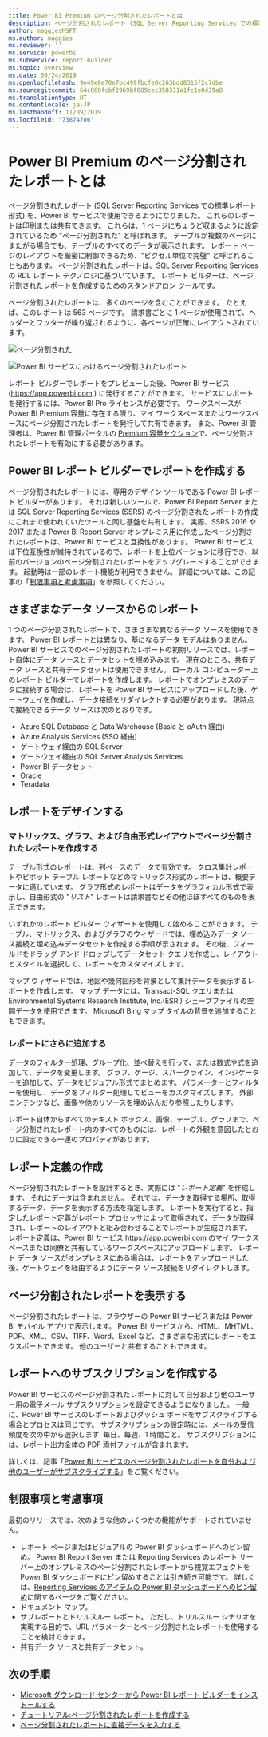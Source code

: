 ```yaml
---
title: Power BI Premium のページ分割されたレポートとは
description: ページ分割されたレポート (SQL Server Reporting Services での標準レポート形式) を、Power BI サービスで使用できるようになりました。 これらのレポートは印刷または共有できます。 レポートのレイアウトを正確に制御できます。 たとえばテーブルが複数のページにまたがる場合でも、テーブルのすべてのデータが表示されます。
author: maggiesMSFT
ms.author: maggies
ms.reviewer: ''
ms.service: powerbi
ms.subservice: report-builder
ms.topic: overview
ms.date: 09/24/2019
ms.openlocfilehash: 9e49e8e70e7bc499fbcfe0c263bdd8315f2c7dbe
ms.sourcegitcommit: 64c860fcbf2969bf089cec358331a1fc1e0d39a8
ms.translationtype: HT
ms.contentlocale: ja-JP
ms.lasthandoff: 11/09/2019
ms.locfileid: "73874706"
---
```

# <a name="what-are-paginated-reports-in-power-bi-premium"></a>Power BI Premium のページ分割されたレポートとは

ページ分割されたレポート (SQL Server Reporting Services での標準レポート形式) を、Power BI サービスで使用できるようになりました。 これらのレポートは印刷または共有できます。 これらは、1 ページにちょうど収まるように設定されているため "ページ分割された" と呼ばれます。 テーブルが複数のページにまたがる場合でも、テーブルのすべてのデータが表示されます。 レポート ページのレイアウトを厳密に制御できるため、"ピクセル単位で完璧" と呼ばれることもあります。 ページ分割されたレポートは、SQL Server Reporting Services の RDL レポート テクノロジに基づいています。 レポート ビルダーは、ページ分割されたレポートを作成するためのスタンドアロン ツールです。 

ページ分割されたレポートは、多くのページを含むことができます。 たとえば、このレポートは 563 ページです。 請求書ごとに 1 ページが使用されて、ヘッダーとフッターが繰り返されるように、各ページが正確にレイアウトされています。

![ページ分割された](media/paginated-reports-report-builder-power-bi/power-bi-paginated-wwi-report-page.png)

![Power BI サービスにおけるページ分割されたレポート](media/report-builder-power-bi/report-builder-get-started-paginated-report.png)

レポート ビルダーでレポートをプレビューした後、Power BI サービス (https://app.powerbi.com ) に発行することができます。 サービスにレポートを発行するには、Power BI Pro ライセンスが必要です。 ワークスペースが Power BI Premium 容量に存在する限り、マイ ワークスペースまたはワークスペースにページ分割されたレポートを発行して共有できます。 また、Power BI 管理者は、Power BI 管理ポータルの [Premium 容量セクション](service-admin-premium-workloads.md#paginated-reports)で、ページ分割されたレポートを有効にする必要があります。 

## <a name="create-reports-in-power-bi-report-builder"></a>Power BI レポート ビルダーでレポートを作成する

ページ分割されたレポートには、専用のデザイン ツールである Power BI レポート ビルダーがあります。 それは新しいツールで、Power BI Report Server または SQL Server Reporting Services (SSRS) のページ分割されたレポートの作成にこれまで使われていたツールと同じ基盤を共有します。 実際、SSRS 2016 や 2017 または Power BI Report Server オンプレミス用に作成したページ分割されたレポートは、Power BI サービスと互換性があります。 Power BI サービスは下位互換性が維持されているので、レポートを上位バージョンに移行でき、以前のバージョンのページ分割されたレポートをアップグレードすることができます。 起動時は一部のレポート機能が利用できません。 詳細については、この記事の「[制限事項と考慮事項](#limitations-and-considerations)」を参照してください。
     
## <a name="report-from-a-variety-of-data-sources"></a>さまざまなデータ ソースからのレポート

1 つのページ分割されたレポートで、さまざまな異なるデータ ソースを使用できます。 Power BI レポートとは異なり、基になるデータ モデルはありません。 Power BI サービスでのページ分割されたレポートの初期リリースでは、レポート自体にデータ ソースとデータセットを埋め込みます。 現在のところ、共有データ ソースと共有データセットは使用できません。 ローカル コンピューター上のレポート ビルダーでレポートを作成します。 レポートでオンプレミスのデータに接続する場合は、レポートを Power BI サービスにアップロードした後、ゲートウェイを作成し、データ接続をリダイレクトする必要があります。 現時点で接続できるデータ ソースは次のとおりです。

- Azure SQL Database と Data Warehouse (Basic と oAuth 経由)
- Azure Analysis Services (SSO 経由)
- ゲートウェイ経由の SQL Server
- ゲートウェイ経由の SQL Server Analysis Services
- Power BI データセット
- Oracle
- Teradata

## <a name="design-your-report"></a>レポートをデザインする  

### <a name="create-paginated-reports-with-matrix-chart-and-free-form-layouts"></a>マトリックス、グラフ、および自由形式レイアウトでページ分割されたレポートを作成する

テーブル形式のレポートは、列ベースのデータで有効です。 クロス集計レポートやピボット テーブル レポートなどのマトリックス形式のレポートは、概要データに適しています。 グラフ形式のレポートはデータをグラフィカル形式で表示し、自由形式の "*リスト*" レポートは請求書などその他ほぼすべてのものを表示できます。 
  
いずれかのレポート ビルダー ウィザードを使用して始めることができます。 テーブル、マトリックス、およびグラフのウィザードでは、埋め込みデータ ソース接続と埋め込みデータセットを作成する手順が示されます。 その後、フィールドをドラッグ アンド ドロップしてデータセット クエリを作成し、レイアウトとスタイルを選択して、レポートをカスタマイズします。  
  
マップ ウィザードでは、地図や幾何図形を背景として集計データを表示するレポートを作成します。 マップ データには、Transact-SQL クエリまたは Environmental Systems Research Institute, Inc.(ESRI) シェープファイルの空間データを使用できます。 Microsoft Bing マップ タイルの背景を追加することもできます。  

### <a name="add-more-to-your-report"></a>レポートにさらに追加する

データのフィルター処理、グループ化、並べ替えを行って、または数式や式を追加して、データを変更します。 グラフ、ゲージ、スパークライン、インジケーターを追加して、データをビジュアル形式でまとめます。  パラメーターとフィルターを使用し、データをフィルター処理してビューをカスタマイズします。 外部コンテンツなど、画像や他のリソースを埋め込んだり参照したりします。  

レポート自体からすべてのテキスト ボックス、画像、テーブル、グラフまで、ページ分割されたレポート内のすべてのものには、レポートの外観を意図したとおりに設定できる一連のプロパティがあります。

## <a name="creating-a-report-definition"></a>レポート定義の作成

ページ分割されたレポートを設計するとき、実際には "*レポート定義*" を作成します。 それにデータは含まれません。 それでは、データを取得する場所、取得するデータ、データを表示する方法を指定します。 レポートを実行すると、指定したレポート定義がレポート プロセッサによって取得されて、データが取得され、レポートのレイアウトと組み合わせることでレポートが生成されます。 レポート定義は、Power BI サービス https://app.powerbi.com のマイ ワークスペースまたは同僚と共有しているワークスペースにアップロードします。 レポート データ ソースがオンプレミスにある場合は、レポートをアップロードした後、ゲートウェイを経由するようにデータ ソース接続をリダイレクトします。 

## <a name="view-your-paginated-report"></a>ページ分割されたレポートを表示する
ページ分割されたレポートは、ブラウザーの Power BI サービスまたは Power BI モバイル アプリで表示します。 Power BI サービスから、HTML、MHTML、PDF、XML、CSV、TIFF、Word、Excel など、さまざまな形式にレポートをエクスポートできます。 他のユーザーと共有することもできます。  

## <a name="create-a-subscription-to-your-report"></a>レポートへのサブスクリプションを作成する

Power BI サービスのページ分割されたレポートに対して自分および他のユーザー用の電子メール サブスクリプションを設定できるようになりました。 一般に、Power BI サービスのレポートおよびダッシュ ボードをサブスクライブする場合とプロセスは同じです。 サブスクリプションの設定時には、メールの受信頻度を次の中から選択します: 毎日、毎週、1 時間ごと。 サブスクリプションには、レポート出力全体の PDF 添付ファイルが含まれます。

詳しくは、記事「[Power BI サービスのページ分割されたレポートを自分および他のユーザーがサブスクライブする](paginated-reports-subscriptions.md)」をご覧ください。 

## <a name="limitations-and-considerations"></a>制限事項と考慮事項

最初のリリースでは、次のような他のいくつかの機能がサポートされていません。

- レポート ページまたはビジュアルの Power BI ダッシュボードへのピン留め。 Power BI Report Server または Reporting Services のレポート サーバー上のオンプレミスのページ分割されたレポートから視覚エフェクトを Power BI ダッシュボードにピン留めすることは引き続き可能です。 詳しくは、[Reporting Services のアイテムの Power BI ダッシュボードへのピン留め](https://docs.microsoft.com/sql/reporting-services/pin-reporting-services-items-to-power-bi-dashboards)に関するページをご覧ください。
- ドキュメント マップ。
- サブレポートとドリルスルー レポート。  ただし、ドリルスルー シナリオを実現する目的で、URL パラメーターとページ分割されたレポートを使用することを検討できます。
- 共有データ ソースと共有データセット。

 
## <a name="next-steps"></a>次の手順

- [Microsoft ダウンロード センターから Power BI レポート ビルダーをインストールする](https://go.microsoft.com/fwlink/?linkid=2086513)
- [チュートリアル:ページ分割されたレポートを作成する](paginated-reports-quickstart-aw.md)
- [ページ分割されたレポートに直接データを入力する](paginated-reports-enter-data.md)

  

